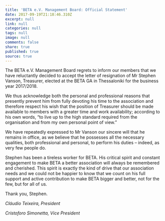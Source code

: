 ```yaml
---
title: 'BETA e.V. Management Board: Official Statement'
date: 2017-09-19T21:18:46.310Z
excerpt: null
link: null
categories: null
tags: null
image: null
comments: false
share: true
published: true
source: true
---
```

The BETA e.V. Management Board regrets to inform our members that we have reluctantly decided to accept the letter of resignation of Mr Stephen Vanson, Treasurer, elected at the BETA GA in Thessaloniki for the business year 2017/2018.

 

We thus acknowledge both the personal and professional reasons that presently prevent him from  fully devoting his time to the association and therefore respect his wish that the position of Treasurer should be made available to members with a greater time and work availability; according to his own words, “to live up to the high standard required from the organisation and from my own personal point of view.”

We have repeatedly expressed to Mr Vanson our sincere will that he remains in office, as we believe that he possesses all the necessary qualities, both professional and personal, to perform his duties – indeed, as very few people do. 

Stephen has been a tireless worker for BETA. His critical spirit and constant engagement to make BETA a better association will always be remembered and cherished. This spirit is exactly the kind of drive that our association needs and we could not be happier to know that we count on his full support and active contribution to make BETA bigger and better, not for the few, but for all of us.

Thank you, Stephen.

*Cláudio Teixeira, President*

*Cristoforo Simonetta, Vice President*
